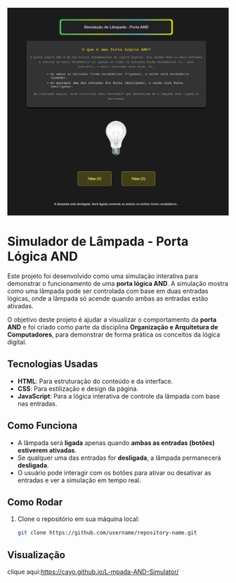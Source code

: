 
![Simulação da lâmpada AND](img/tela.png)
# Simulador de Lâmpada - Porta Lógica AND

Este projeto foi desenvolvido como uma simulação interativa para demonstrar o funcionamento de uma **porta lógica AND**. A simulação mostra como uma lâmpada pode ser controlada com base em duas entradas lógicas, onde a lâmpada só acende quando ambas as entradas estão ativadas.

O objetivo deste projeto é ajudar a visualizar o comportamento da **porta AND** e foi criado como parte da disciplina **Organização e Arquitetura de Computadores**, para demonstrar de forma prática os conceitos da lógica digital.

## Tecnologias Usadas

- **HTML**: Para estruturação do conteúdo e da interface.
- **CSS**: Para estilização e design da página.
- **JavaScript**: Para a lógica interativa de controle da lâmpada com base nas entradas.

## Como Funciona

- A lâmpada será **ligada** apenas quando **ambas as entradas (botões) estiverem ativadas**.
- Se qualquer uma das entradas for **desligada**, a lâmpada permanecerá **desligada**.
- O usuário pode interagir com os botões para ativar ou desativar as entradas e ver a simulação em tempo real.

## Como Rodar

1. Clone o repositório em sua máquina local:

   ```bash
   git clone https://github.com/username/repository-name.git

## Visualização
clique aqui:https://cayo.github.io/L-mpada-AND-Simulator/

